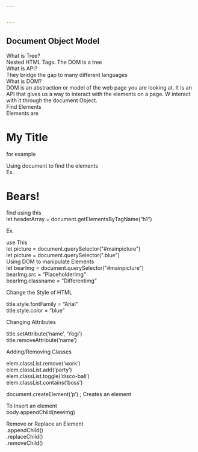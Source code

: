 ```yaml
---


---
```


<h2 id="document-object-model">Document Object Model</h2>
<p>What is Tree?<br>
Nested HTML Tags. The DOM is a tree<br>
What is API?<br>
They bridge the gap to many different languages<br>
What is DOM?<br>
DOM is an abstraction or model of the web page you are looking at. It is an API that gives us a way to interact with the elements on a page. W interact with it through the document Object.<br>
Find Elements<br>
Elements are </p><h1>My Title</h1> for example<p></p>
<p>Using document to find the elements<br>
Ex.</p>
<h1>Bears!</h1>
<p>find using this<br>
let headerArray = document.getElementsByTagName(“h1”)</p>
<p>Ex.<br>
<img id="mainpicture" class="blue" src=""></p>
<p>use This<br>
let picture = document.querySelector("#mainpicture")<br>
let picture = document.querySelector(".blue")<br>
Using DOM to manipulate Elements<br>
let bearImg = document.querySelector("#mainpicture")<br>
bearImg.src = “Placeholderimg”<br>
bearImg.classname = “Differentimg”</p>
<p>Change the Style of HTML</p>
<p>title.style.fontFamily = “Arial”<br>
title.style.color = “blue”</p>
<p>Changing Attributes</p>
<p>title.setAttribute(‘name’, ‘Yogi’)<br>
title.removeAttribute(‘name’)</p>
<p>Adding/Removing Classes</p>
<p>elem.classList.remove(‘work’)<br>
elem.classList.add(‘party’)<br>
elem.classList.toggle(‘disco-ball’)<br>
elem.classList.contains(‘boss’)</p>
<p>document.createElement(‘p’) ; Creates an element</p>
<p>To Insert an element<br>
body.appendChild(newimg)</p>
<p>Remove or Replace an Element<br>
.appendChild()<br>
.replaceChild()<br>
.removeChild()</p>

